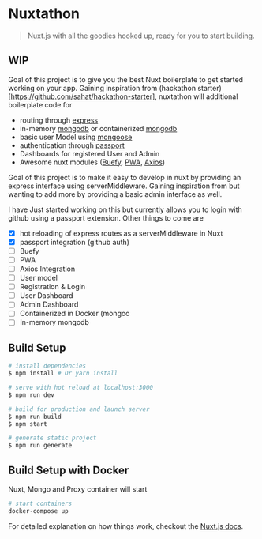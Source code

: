 # Nuxtathon

> Nuxt.js with all the goodies hooked up, ready for you to start building.

## WIP
Goal of this project is to give you the best Nuxt boilerplate to get started working on your app. Gaining inspiration from (hackathon starter)[https://github.com/sahat/hackathon-starter], nuxtathon will additional boilerplate code for

 - routing through [express]()
 - in-memory [mongodb]() or containerized [mongodb]()
 - basic user Model using [mongoose]()
 - authentication through [passport]()
 - Dashboards for registered User and Admin
 - Awesome nuxt modules ([Buefy](), [PWA](), [Axios]())

Goal of this project is to make it easy to develop in nuxt by providing an express interface using serverMiddleware. Gaining inspiration from but wanting to add more by providing a basic admin interface as well.

I have Just started working on this but currently allows you to login with github using a passport extension. Other things to come are 

- [x] hot reloading of express routes as a serverMiddleware in Nuxt
- [x] passport integration (github auth)
- [ ] Buefy
- [ ] PWA
- [ ] Axios Integration
- [ ] User model
- [ ] Registration & Login
- [ ] User Dashboard
- [ ] Admin Dashboard
- [ ] Containerized in Docker (mongoo
- [ ] In-memory mongodb

## Build Setup

``` bash
# install dependencies
$ npm install # Or yarn install

# serve with hot reload at localhost:3000
$ npm run dev

# build for production and launch server
$ npm run build
$ npm start

# generate static project
$ npm run generate
```

## Build Setup with Docker
Nuxt, Mongo and Proxy container will start

``` bash
# start containers
docker-compose up
```

For detailed explanation on how things work, checkout the [Nuxt.js docs](https://github.com/nuxt/nuxt.js).

